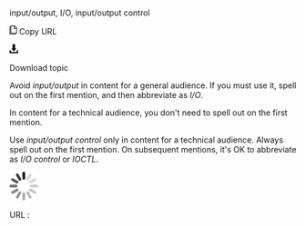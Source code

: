 # 

input/output, I/O, input/output control

![Copy URL](media/input-output/Copy.png)
Copy URL

![Download](media/input-output/Download.png)

Download topic

Avoid *input/output* in content for a general audience. If you must use it, spell out on the first mention, and then abbreviate as *I/O*.

In content for a technical audience, you don't need to spell out on the first mention.

Use *input/output control* only in content for a technical audience. Always spell out on the first mention. On subsequent mentions, it's OK to abbreviate as *I/O control* or *IOCTL*. 

![In progress](media/input-output/activity-large.gif)

URL :
